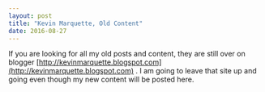 ```yaml
---
layout: post
title: "Kevin Marquette, Old Content"
date: 2016-08-27
---
```


If you are looking for all my old posts and content, they are still over on blogger [http://kevinmarquette.blogspot.com](http://kevinmarquette.blogspot.com) . I am going to leave that site up and going even though my new content will be posted here.